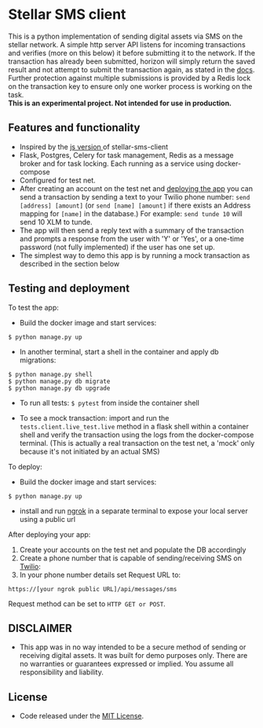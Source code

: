 # Stellar SMS client

This is a python implementation of sending digital assets via SMS on the stellar network. A simple http server API listens for incoming transactions and verifies (more on this below) it before submitting it to the network. If the transaction has already been submitted, horizon will simply return the saved result and not attempt to submit the transaction again, as stated in the [docs](https://www.stellar.org/developers/horizon/reference/endpoints/transactions-create.html). Further protection against multiple submissions is provided by a Redis lock on the transaction key to ensure only one worker process is working on the task.  
**This is an experimental project. Not intended for use in production.**

## Features and functionality

* Inspired by the [js version ](https://github.com/stellar/stellar-sms-client) of stellar-sms-client
* Flask, Postgres, Celery for task management, Redis as a message broker and for task locking. Each running as a service using docker-compose
* Configured for test net. 
* After creating an account on the test net  and [deploying the app](#testing-and-deployment) you can send a transaction by sending a text to your Twilio phone number: `send [address] [amount]` (or `send [name] [amount]` if there exists an Address mapping for `[name]` in the database.) For example: `send tunde 10` will send 10 XLM to tunde.
* The app will then send a reply text with a summary of the transaction and prompts a response from the user with 'Y' or 'Yes', or a one-time password (not fully implemented) if the user has one set up.  
* The simplest way to demo this app is by running a mock transaction as described in the section below 

## Testing and deployment

To test the app:
* Build the docker image and start services:
```
$ python manage.py up
```
* In another terminal, start a shell in the container and apply db migrations:
```
$ python manage.py shell
$ python manage.py db migrate
$ python manage.py db upgrade
```
* To run all tests: ``$ pytest`` from inside the container shell 

* To see a mock transaction: import and run the `tests.client.live_test.live` method in a flask shell within a container shell and verify the transaction using the logs from the docker-compose terminal. (This is actually a real transaction on the test net, a 'mock' only because it's not initiated by an actual SMS)

To deploy:
* Build the docker image and start services:
```
$ python manage.py up
```
* install and run [ngrok](https://ngrok.com/) in a separate terminal to expose your local server using a public url

After deploying your app:

1. Create your accounts on the test net and populate the DB accordingly
2. Create a phone number that is capable of sending/receiving SMS on  [Twilio](https://www.twilio.com/):
3. In your phone number details set Request URL to:
```
https://[your ngrok public URL]/api/messages/sms
```
Request method can be set to `HTTP GET or POST`.

## DISCLAIMER
* This app was in no way intended to be a secure method of sending or receiving digital assets. It was built for demo purposes only. 
There are no warranties or guarantees expressed or implied.
You assume all responsibility and liability. 

## License 
* Code released under the [MIT License](https://opensource.org/licenses/MIT).
